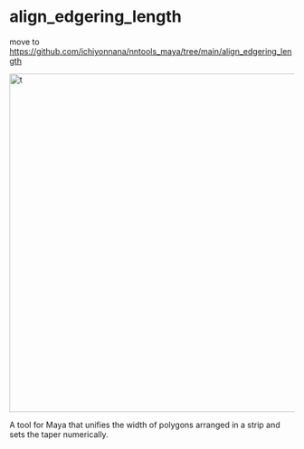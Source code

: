 # align_edgering_length

move to https://github.com/ichiyonnana/nntools_maya/tree/main/align_edgering_length

<img width="598" alt="t" src="https://user-images.githubusercontent.com/159296/132953492-813bed4d-da0d-4fed-ac55-17033bf51811.png">

A tool for Maya that unifies the width of polygons arranged in a strip and sets the taper numerically.
